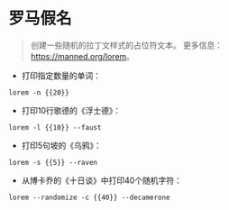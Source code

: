 # 罗马假名

> 创建一些随机的拉丁文样式的占位符文本。
> 更多信息：<https://manned.org/lorem>。

- 打印指定数量的单词：

`lorem -n {{20}}`

- 打印10行歌德的《浮士德》：

`lorem -l {{10}} --faust`

- 打印5句坡的《乌鸦》：

`lorem -s {{5}} --raven`

- 从博卡乔的《十日谈》中打印40个随机字符：

`lorem --randomize -c {{40}} --decamerone`